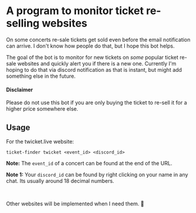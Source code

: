 A program to monitor ticket re-selling websites
===============================================

On some concerts re-sale tickets get sold even before the email notification can arrive. I don't know how people do that, but I hope this bot helps.

The goal of the bot is to monitor for new tickets on *some* popular ticket re-sale websites and quickly alert you if there is a new one. Currently I'm hoping to do that via discord notification as that is instant, but might add something else in the future.


#### Disclaimer
Please do not use this bot if you are only buying the ticket to re-sell it for a higher price somewhere else.



## Usage

For the twicket.live website:
```
ticket-finder twicket <event_id> <discord_id>
```

**Note:** The `event_id` of a concert can be found at the end of the URL.

**Note 1:** Your `discord_id` can be found by right clicking on your name in any chat. Its usually around 18 decimal numbers.

<br>

Other websites will be implemented when I need them. 🙂

